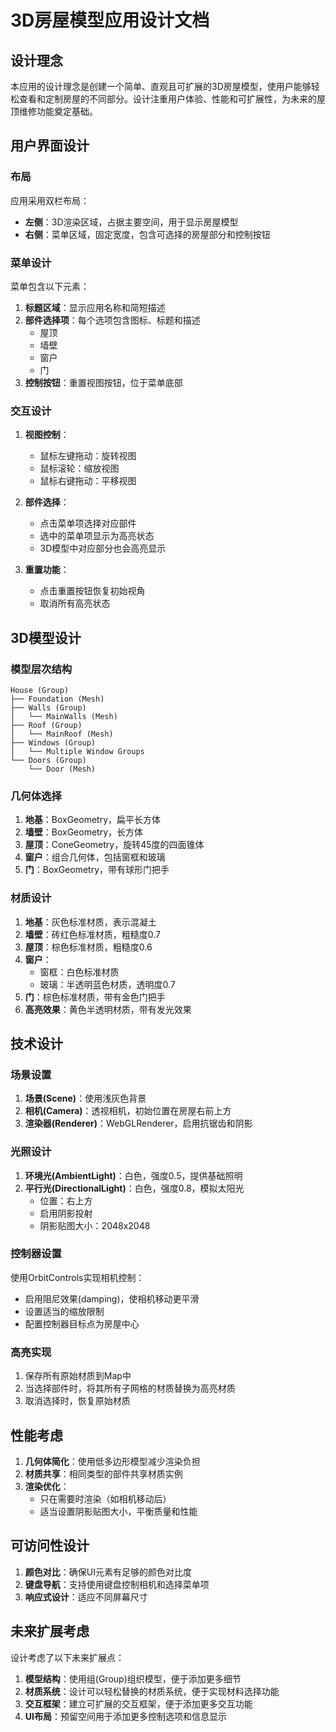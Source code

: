# 3D房屋模型应用设计文档

## 设计理念

本应用的设计理念是创建一个简单、直观且可扩展的3D房屋模型，使用户能够轻松查看和定制房屋的不同部分。设计注重用户体验、性能和可扩展性，为未来的屋顶维修功能奠定基础。

## 用户界面设计

### 布局

应用采用双栏布局：
- **左侧**：3D渲染区域，占据主要空间，用于显示房屋模型
- **右侧**：菜单区域，固定宽度，包含可选择的房屋部分和控制按钮

### 菜单设计

菜单包含以下元素：
1. **标题区域**：显示应用名称和简短描述
2. **部件选择项**：每个选项包含图标、标题和描述
   - 屋顶
   - 墙壁
   - 窗户
   - 门
3. **控制按钮**：重置视图按钮，位于菜单底部

### 交互设计

1. **视图控制**：
   - 鼠标左键拖动：旋转视图
   - 鼠标滚轮：缩放视图
   - 鼠标右键拖动：平移视图

2. **部件选择**：
   - 点击菜单项选择对应部件
   - 选中的菜单项显示为高亮状态
   - 3D模型中对应部分也会高亮显示

3. **重置功能**：
   - 点击重置按钮恢复初始视角
   - 取消所有高亮状态

## 3D模型设计

### 模型层次结构

```
House (Group)
├── Foundation (Mesh)
├── Walls (Group)
│   └── MainWalls (Mesh)
├── Roof (Group)
│   └── MainRoof (Mesh)
├── Windows (Group)
│   └── Multiple Window Groups
└── Doors (Group)
    └── Door (Mesh)
```

### 几何体选择

1. **地基**：BoxGeometry，扁平长方体
2. **墙壁**：BoxGeometry，长方体
3. **屋顶**：ConeGeometry，旋转45度的四面锥体
4. **窗户**：组合几何体，包括窗框和玻璃
5. **门**：BoxGeometry，带有球形门把手

### 材质设计

1. **地基**：灰色标准材质，表示混凝土
2. **墙壁**：砖红色标准材质，粗糙度0.7
3. **屋顶**：棕色标准材质，粗糙度0.6
4. **窗户**：
   - 窗框：白色标准材质
   - 玻璃：半透明蓝色材质，透明度0.7
5. **门**：棕色标准材质，带有金色门把手
6. **高亮效果**：黄色半透明材质，带有发光效果

## 技术设计

### 场景设置

1. **场景(Scene)**：使用浅灰色背景
2. **相机(Camera)**：透视相机，初始位置在房屋右前上方
3. **渲染器(Renderer)**：WebGLRenderer，启用抗锯齿和阴影

### 光照设计

1. **环境光(AmbientLight)**：白色，强度0.5，提供基础照明
2. **平行光(DirectionalLight)**：白色，强度0.8，模拟太阳光
   - 位置：右上方
   - 启用阴影投射
   - 阴影贴图大小：2048x2048

### 控制器设置

使用OrbitControls实现相机控制：
- 启用阻尼效果(damping)，使相机移动更平滑
- 设置适当的缩放限制
- 配置控制器目标点为房屋中心

### 高亮实现

1. 保存所有原始材质到Map中
2. 当选择部件时，将其所有子网格的材质替换为高亮材质
3. 取消选择时，恢复原始材质

## 性能考虑

1. **几何体简化**：使用低多边形模型减少渲染负担
2. **材质共享**：相同类型的部件共享材质实例
3. **渲染优化**：
   - 只在需要时渲染（如相机移动后）
   - 适当设置阴影贴图大小，平衡质量和性能

## 可访问性设计

1. **颜色对比**：确保UI元素有足够的颜色对比度
2. **键盘导航**：支持使用键盘控制相机和选择菜单项
3. **响应式设计**：适应不同屏幕尺寸

## 未来扩展考虑

设计考虑了以下未来扩展点：

1. **模型结构**：使用组(Group)组织模型，便于添加更多细节
2. **材质系统**：设计可以轻松替换的材质系统，便于实现材料选择功能
3. **交互框架**：建立可扩展的交互框架，便于添加更多交互功能
4. **UI布局**：预留空间用于添加更多控制选项和信息显示
